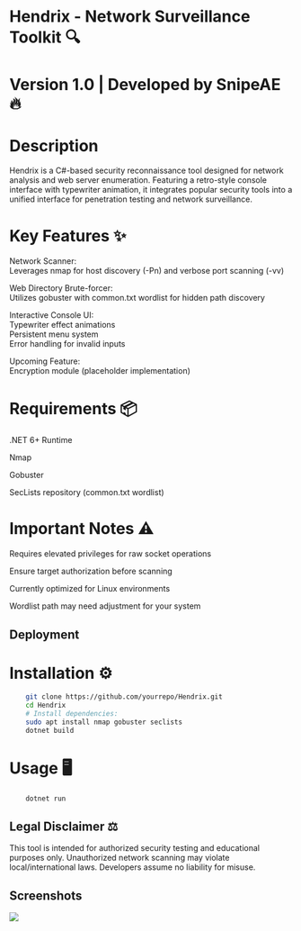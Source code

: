 
# Hendrix - Network Surveillance Toolkit 🔍


# Version 1.0 | Developed by SnipeAE 🔥

# Description

Hendrix is a C#-based security reconnaissance tool designed for network analysis and web server enumeration. Featuring a retro-style console interface with typewriter animation, it integrates popular security tools into a unified interface for penetration testing and network surveillance.

# Key Features ✨

Network Scanner:  
Leverages nmap for host discovery (-Pn) and verbose port scanning (-vv)

Web Directory Brute-forcer:  
Utilizes gobuster with common.txt wordlist for hidden path discovery

Interactive Console UI:  
Typewriter effect animations  
Persistent menu system  
Error handling for invalid inputs

Upcoming Feature:  
Encryption module (placeholder implementation)

# Requirements 📦
.NET 6+ Runtime

Nmap

Gobuster

SecLists repository (common.txt wordlist)

# Important Notes ⚠️

Requires elevated privileges for raw socket operations

Ensure target authorization before scanning

Currently optimized for Linux environments

Wordlist path may need adjustment for your system
## Deployment

# Installation ⚙️
```bash
    git clone https://github.com/yourrepo/Hendrix.git
    cd Hendrix
    # Install dependencies:
    sudo apt install nmap gobuster seclists
    dotnet build
```
# Usage 🖥️
```bash
    dotnet run
```

## Legal Disclaimer ⚖️

This tool is intended for authorized security testing and educational purposes only. Unauthorized network scanning may violate local/international laws. Developers assume no liability for misuse.


## Screenshots

![](https://github.com/SnipeZoidYT/Hendrix/blob/master/Screenshot%202025-02-21%20051034.png)

